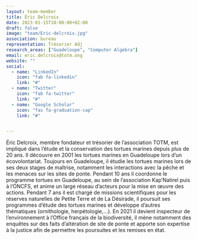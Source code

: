 ```yaml
---
layout: team-member
title: Éric Delcroix 
date: 2023-01-15T10:00:00+02:00
draft: false
image: "team/Eric-delcroix.jpg"
association: bureau
representation: Trésorier Adj
research_areas: ["Guadeloupe", "Computer Algebra"]
email: eric.delcroix@totm.ong
website: ""
social:
  - name: "LinkedIn"
    icon: "fab fa-linkedin"
    link: "#"
  - name: "Twitter"
    icon: "fab fa-twitter"
    link: "#"
  - name: "Google Scholar"
    icon: "fas fa-graduation-cap"
    link: "#"


---
```


Éric Delcroix, membre fondateur et trésorier de l’association TOTM, est impliqué dans l’étude et la conservation des tortues marines depuis plus de 20 ans. Il découvre en 2001 les tortues marines en Guadeloupe lors d’un écovolontariat.  Toujours en Guadeloupe, il étudie les tortues marines lors de ses deux stages de maîtrise, notamment les interactions avec la pêche et les menaces sur les sites de ponte. Pendant 10 ans il coordonne le programme tortues en Guadeloupe, au sein de l’association Kap’Natirel puis à l’ONCFS, et anime un large réseau d’acteurs pour la mise en œuvre des actions. Pendant 7 ans il est chargé de missions scientifiques pour les réserves naturelles de Petite Terre et de La Désirade, il poursuit ses programmes d’étude des tortues marines et développe d’autres thématiques (ornithologie, herpétologie,…).  En 2021 il devient inspecteur de l’environnement à l’Office français de la biodiversité, il mène notamment des enquêtes sur des faits d’altération de site de ponte et apporte son expertise à la justice afin de permettre les poursuites et les remises en état.